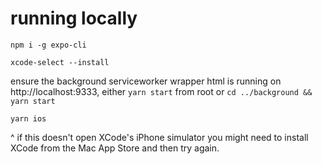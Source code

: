 # running locally

`npm i -g expo-cli`

`xcode-select --install`

ensure the background serviceworker wrapper html is running on http://localhost:9333, either `yarn start` from root or `cd ../background && yarn start`

`yarn ios`

^ if this doesn't open XCode's iPhone simulator you might need to install XCode from the Mac App Store and then try again.
